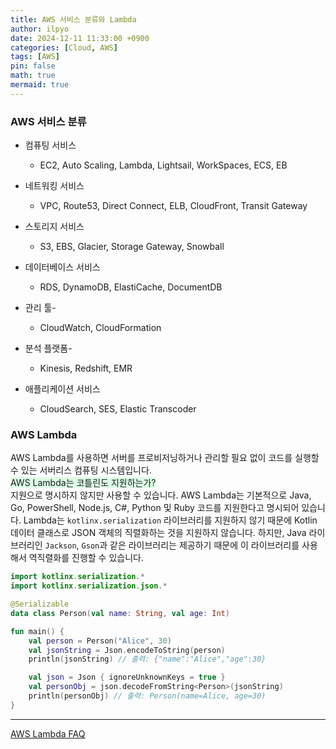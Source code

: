 ```yaml
--- 
title: AWS 서비스 분류와 Lambda
author: ilpyo
date: 2024-12-11 11:33:00 +0900
categories: [Cloud, AWS]
tags: [AWS]
pin: false
math: true
mermaid: true
--- 
```


### AWS 서비스 분류
- 컴퓨팅 서비스
  - EC2, Auto Scaling, Lambda, Lightsail, WorkSpaces, ECS, EB  

- 네트워킹 서비스 
  - VPC, Route53, Direct Connect, ELB, CloudFront, Transit Gateway  

- 스토리지 서비스 
  - S3, EBS, Glacier, Storage Gateway, Snowball  

- 데이터베이스 서비스 
  - RDS, DynamoDB, ElastiCache, DocumentDB

- 관리 툴- 
  - CloudWatch, CloudFormation

- 분석 플랫폼- 
  - Kinesis, Redshift, EMR

- 애플리케이션 서비스 
  - CloudSearch, SES, Elastic Transcoder

### AWS Lambda
AWS Lambda를 사용하면 서버를 프로비저닝하거나 관리할 필요 없이 코드를 실행할 수 있는 서버리스 컴퓨팅 시스템입니다.  
<span style="background-color:#DCFFE4">AWS Lambda는 코틀린도 지원하는가?</span>  
지원으로 명시하지 않지만 사용할 수 있습니다. AWS Lambda는 기본적으로 Java, Go, PowerShell, Node.js, C#, Python 및 Ruby 코드를 지원한다고 명시되어 있습니다. Lambda는 ```kotlinx.serialization``` 라이브러리를 지원하지 않기 때문에 Kotlin 데이터 클래스로 JSON 객체의 직렬화하는 것을 지원하지 않습니다. 하지만, Java 라이브러리인 ```Jackson```, ```Gson```과 같은 라이브러리는 제공하기 때문에 이 라이브러리를 사용해서 역직렬화를 진행할 수 있습니다.
```kotlin
import kotlinx.serialization.*
import kotlinx.serialization.json.*

@Serializable
data class Person(val name: String, val age: Int)

fun main() {
    val person = Person("Alice", 30)
    val jsonString = Json.encodeToString(person)
    println(jsonString) // 출력: {"name":"Alice","age":30}

    val json = Json { ignoreUnknownKeys = true }
    val personObj = json.decodeFromString<Person>(jsonString)
    println(personObj) // 출력: Person(name=Alice, age=30)
}
```

<hr/>

[AWS Lambda FAQ](https://aws.amazon.com/ko/lambda/faqs/) 
